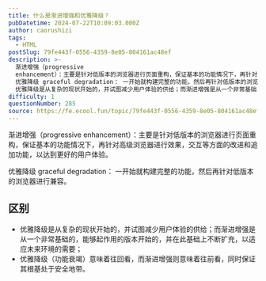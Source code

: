 ```yaml
---
title: 什么是渐进增强和优雅降级？
pubDatetime: 2024-07-22T10:09:03.000Z
author: caorushizi
tags:
  - HTML
postSlug: 79fe443f-0556-4359-8e05-804161ac48ef
description: >-
  渐进增强（progressive
  enhancement）：主要是针对低版本的浏览器进行页面重构，保证基本的功能情况下，再针对高级浏览器进行效果，交互等方面的改进和追加功能，以达到更好的用户体验。
  优雅降级 graceful degradation： 一开始就构建完整的功能，然后再针对低版本的浏览器进行兼容。 区别
  优雅降级是从复杂的现状开始的，并试图减少用户体验的供给；而渐进增强是从一个非常基础
difficulty: 1
questionNumber: 285
source: https://fe.ecool.fun/topic/79fe443f-0556-4359-8e05-804161ac48ef
---
```


渐进增强（progressive enhancement）：主要是针对低版本的浏览器进行页面重构，保证基本的功能情况下，再针对高级浏览器进行效果，交互等方面的改进和追加功能，以达到更好的用户体验。

优雅降级 graceful degradation： 一开始就构建完整的功能，然后再针对低版本的浏览器进行兼容。

## 区别

- 优雅降级是从复杂的现状开始的，并试图减少用户体验的供给；而渐进增强是从一个非常基础的，能够起作用的版本开始的，并在此基础上不断扩充，以适应未来环境的需要；
- 优雅降级（功能衰竭）意味着往回看，而渐进增强则意味着往前看，同时保证其根基处于安全地带。
